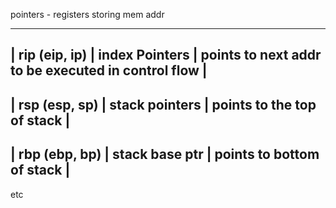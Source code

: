 pointers - registers storing mem addr

---------------------------------------------------------------------------------------
| rip (eip, ip) | index Pointers | points to next addr to be executed in control flow |
---------------------------------------------------------------------------------------
| rsp (esp, sp) | stack pointers | points to the top of stack                         |
---------------------------------------------------------------------------------------
| rbp (ebp, bp) | stack base ptr | points to bottom of stack                          |
---------------------------------------------------------------------------------------

etc

